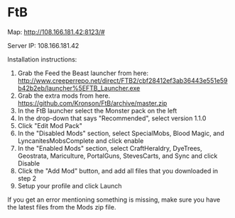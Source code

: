 FtB
===

Map: http://108.166.181.42:8123/#

Server IP: 108.166.181.42

Installation instructions:

1. Grab the Feed the Beast launcher from here: http://www.creeperrepo.net/direct/FTB2/cbf28412ef3ab36443e551e59b42b2eb/launcher%5EFTB_Launcher.exe
2. Grab the extra mods from here. https://github.com/Kronson/FtB/archive/master.zip
3. In the FtB launcher select the Monster pack on the left
4. In the drop-down that says "Recommended", select version 1.1.0
5. Click "Edit Mod Pack"
6. In the "Disabled Mods" section, select SpecialMobs, Blood Magic, and LyncanitesMobsComplete and click enable
7. In the "Enabled Mods" section, select CraftHeraldry, DyeTrees, Geostrata, Mariculture, PortalGuns, StevesCarts, and Sync and click Disable
8. Click the "Add Mod" button, and add all files that you downloaded in step 2
9. Setup your profile and click Launch


If you get an error mentioning something is missing, make sure you have the latest files from the Mods zip file.

